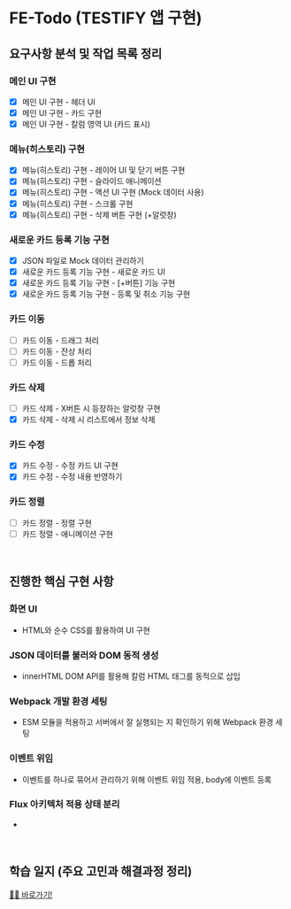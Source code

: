 # FE-Todo (TESTIFY 앱 구현)

## 요구사항 분석 및 작업 목록 정리

### 메인 UI 구현

- [x] 메인 UI 구현 - 헤더 UI
- [x] 메인 UI 구현 - 카드 구현
- [x] 메인 UI 구현 - 칼럼 영역 UI (카드 표시)

### 메뉴(히스토리) 구현

- [x] 메뉴(히스토리) 구현 - 레이어 UI 및 닫기 버튼 구현
- [x] 메뉴(히스토리) 구현 - 슬라이드 애니메이션
- [x] 메뉴(히스토리) 구현 - 액션 UI 구현 (Mock 데이터 사용)
- [x] 메뉴(히스토리) 구현 - 스크롤 구현
- [x] 메뉴(히스토리) 구현 - 삭제 버튼 구현 (+알럿창)

### 새로운 카드 등록 기능 구현

- [x] JSON 파일로 Mock 데이터 관리하기
- [x] 새로운 카드 등록 기능 구현 - 새로운 카드 UI
- [x] 새로운 카드 등록 기능 구현 - [+버튼] 기능 구현
- [x] 새로운 카드 등록 기능 구현 - 등록 및 취소 기능 구현

### 카드 이동

- [ ] 카드 이동 - 드래그 처리
- [ ] 카드 이동 - 잔상 처리
- [ ] 카드 이동 - 드롭 처리

### 카드 삭제

- [ ] 카드 삭제 - X버튼 시 등장하는 알럿창 구현
- [x] 카드 삭제 - 삭제 시 리스트에서 정보 삭제
<!-- - [ ] 카드 삭제 - -->

### 카드 수정

- [x] 카드 수정 - 수정 카드 UI 구현
- [x] 카드 수정 - 수정 내용 반영하기
<!-- - [ ] 카드 수정 - -->

### 카드 정렬

- [ ] 카드 정렬 - 정렬 구현
- [ ] 카드 정렬 - 애니메이션 구현
<!-- - [ ] 카드 정렬 - -->

<!--

### 칼럼 수정

- [ ] 칼럼 수정 -
- [ ] 칼럼 수정 -
- [ ] 칼럼 수정 -
- [ ] 칼럼 수정 -
- [ ] 칼럼 수정 - -->

<br/>

## 진행한 핵심 구현 사항

### 화면 UI

- HTML와 순수 CSS를 활용하여 UI 구현

### JSON 데이터를 불러와 DOM 동적 생성

- innerHTML DOM API를 활용해 칼럼 HTML 태그를 동적으로 삽입

### Webpack 개발 환경 세팅

- ESM 모듈을 적용하고 서버에서 잘 실행되는 지 확인하기 위해 Webpack 환경 세팅

### 이벤트 위임

- 이벤트를 하나로 묶어서 관리하기 위해 이벤트 위임 적용, body에 이벤트 등록

### Flux 아키텍처 적용 상태 분리

-

<br/>

## 학습 일지 (주요 고민과 해결과정 정리)

<a href="https://github.com/SangYoonLee1231/FE-Todo/wiki/%ED%95%99%EC%8A%B5-%EC%9D%BC%EC%A7%80-(%EA%B3%A0%EB%AF%BC%EA%B3%BC-%ED%95%B4%EA%B2%B0)">✍🏻 바로가기!</a>

<br/>
